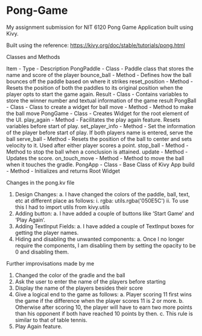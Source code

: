# Pong-Game
My assignment submission for NIT 6120 Pong Game Application built using Kivy.

Built using the reference: https://kivy.org/doc/stable/tutorials/pong.html

Classes and Methods

Item	- Type -	Description
PongPaddle	- Class -	Paddle class that stores the name and score of the player
bounce_ball	- Method -	Defines how the ball bounces off the paddle based on where it strikes
reset_position	- Method -	Resets the position of both the paddles to its original position when the player opts to start the game again.
Result	- Class -	Contains variables to store the winner number and textual information of the game result
PongBall	- Class -	Class to create a widget for ball
move	- Method -	Method to make the ball move
PongGame	- Class -	Creates Widget for the root element of the UI.
play_again	- Method -	Facilitates the play again feature. Resets variables before start of play.
set_player_info	- Method -	Set the information of the player before start of play. If both players name is entered, serve the ball
serve_ball	- Method -	Resets the position of the ball to center and sets velocity to it. Used after either player scores a point.
stop_ball	- Method -	Method to stop the ball when a conclusion is attained.
update	- Method -	Updates the score.
on_touch_move	- Method -	Method to move the ball when it touches the gradle.
PongApp	- Class -	Base Class of Kivy App
build	- Method -	Initializes and returns Root Widget

Changes in the pong.kv file
1.	Design Changes:
a.	I have changed the colors of the paddle, ball, text, etc at different place as follows:
i.	rgba: utils.rgba('050E5C')
ii.	To use this I had to import utils from kivy.utils
2.	Adding button:
a.	I have added a couple of buttons like ‘Start Game’ and ‘Play Again’.
3.	Adding TextInput Fields:
a.	I have added a couple of TextInput boxes for getting the player names.
4.	Hiding and disabling the unwanted components:
a.	Once I no longer require the components, I am disabling them by setting the opacity to be 0 and disabling them.
 

Further improvisations made by me
1.	Changed the color of the gradle and the ball
2.	Ask the user to enter the name of the players before starting
3.	Display the name of the players besides their score
4.	Give a logical end to the game as follows:
a.	Player scoring 11 first wins the game if the difference when the player scores 11 is 2 or more.
b.	Otherwise after scoring 10, the player will have to earn two more points than his opponent if both have reached 10 points by then.
c.	This rule is similar to that of table tennis.
5.	Play Again feature.
